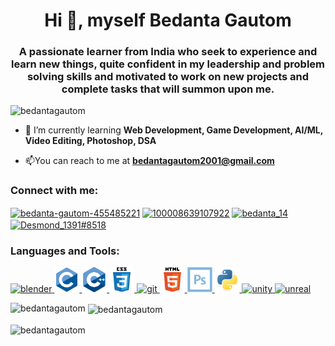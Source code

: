 <h1 align="center">Hi 👋, myself Bedanta Gautom</h1>
<h3 align="center">A passionate learner from India who seek to experience and learn new things, quite confident in my leadership and problem solving skills and motivated to work on new projects and complete tasks that will summon upon me.</h3>

<p align="left"> <img src="https://komarev.com/ghpvc/?username=bedantagautom&label=Profile%20views&color=0e75b6&style=flat" alt="bedantagautom" /> </p>

<!-- <p align="left"> <a href="https://github.com/ryo-ma/github-profile-trophy"><img src="https://github-profile-trophy.vercel.app/?username=bedantagautom" alt="bedantagautom" /></a> </p> -->

<!-- [![trophy](https://github-profile-trophy.vercel.app/BedantaGautomryo-ma)](https://github.com/ryo-ma/github-profile-trophy) -->

- 🌱 I’m currently learning **Web Development, Game Development, AI/ML, Video Editing, Photoshop, DSA**

- 📫You can reach to me at **bedantagautom2001@gmail.com**

<h3 align="left">Connect with me:</h3>
<p align="left">
<a href="https://linkedin.com/in/bedanta-gautom-455485221" target="blank"><img align="center" src="https://raw.githubusercontent.com/rahuldkjain/github-profile-readme-generator/master/src/images/icons/Social/linked-in-alt.svg" alt="bedanta-gautom-455485221" height="30" width="40" /></a>
<a href="https://fb.com/100008639107922" target="blank"><img align="center" src="https://raw.githubusercontent.com/rahuldkjain/github-profile-readme-generator/master/src/images/icons/Social/facebook.svg" alt="100008639107922" height="30" width="40" /></a>
<a href="https://instagram.com/bedanta_14" target="blank"><img align="center" src="https://raw.githubusercontent.com/rahuldkjain/github-profile-readme-generator/master/src/images/icons/Social/instagram.svg" alt="bedanta_14" height="30" width="40" /></a>
<a href="https://discord.gg/Desmond_1391#8518" target="blank"><img align="center" src="https://raw.githubusercontent.com/rahuldkjain/github-profile-readme-generator/master/src/images/icons/Social/discord.svg" alt="Desmond_1391#8518" height="30" width="40" /></a>
</p>

<h3 align="left">Languages and Tools:</h3>
<p align="left"> <a href="https://www.blender.org/" target="_blank"> <img src="https://download.blender.org/branding/community/blender_community_badge_white.svg" alt="blender" width="40" height="40"/> </a> <a href="https://www.cprogramming.com/" target="_blank"> <img src="https://raw.githubusercontent.com/devicons/devicon/master/icons/c/c-original.svg" alt="c" width="40" height="40"/> </a> <a href="https://www.w3schools.com/cpp/" target="_blank"> <img src="https://raw.githubusercontent.com/devicons/devicon/master/icons/cplusplus/cplusplus-original.svg" alt="cplusplus" width="40" height="40"/> </a> <a href="https://www.w3schools.com/css/" target="_blank"> <img src="https://raw.githubusercontent.com/devicons/devicon/master/icons/css3/css3-original-wordmark.svg" alt="css3" width="40" height="40"/> </a> <a href="https://git-scm.com/" target="_blank"> <img src="https://www.vectorlogo.zone/logos/git-scm/git-scm-icon.svg" alt="git" width="40" height="40"/> </a> <a href="https://www.w3.org/html/" target="_blank"> <img src="https://raw.githubusercontent.com/devicons/devicon/master/icons/html5/html5-original-wordmark.svg" alt="html5" width="40" height="40"/> </a> <a href="https://www.photoshop.com/en" target="_blank"> <img src="https://raw.githubusercontent.com/devicons/devicon/master/icons/photoshop/photoshop-line.svg" alt="photoshop" width="40" height="40"/> </a> <a href="https://www.python.org" target="_blank"> <img src="https://raw.githubusercontent.com/devicons/devicon/master/icons/python/python-original.svg" alt="python" width="40" height="40"/> </a> <a href="https://unity.com/" target="_blank"> <img src="https://www.vectorlogo.zone/logos/unity3d/unity3d-icon.svg" alt="unity" width="40" height="40"/> </a> <a href="https://unrealengine.com/" target="_blank"> <img src="https://raw.githubusercontent.com/kenangundogan/fontisto/036b7eca71aab1bef8e6a0518f7329f13ed62f6b/icons/svg/brand/unreal-engine.svg" alt="unreal" width="40" height="40"/> </a> </p>

<p><img align="left" src="https://github-readme-stats.vercel.app/api/top-langs?username=bedantagautom&show_icons=true&locale=en&layout=compact" alt="bedantagautom" /></p>

<p>&nbsp;<img align="center" src="https://github-readme-stats.vercel.app/api?username=bedantagautom&show_icons=true&locale=en" alt="bedantagautom" /></p>

<p><img align="center" src="https://github-readme-streak-stats.herokuapp.com/?user=bedantagautom&" alt="bedantagautom" /></p>
